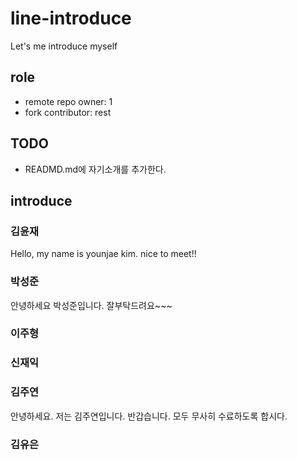 # line-introduce
Let's me introduce myself

## role
- remote repo owner: 1
- fork contributor: rest

## TODO
- READMD.md에 자기소개를 추가한다.

## introduce
<h3>김윤재</h3>
Hello, my name is younjae kim. nice to meet!! 
<h3>박성준</h3>
안녕하세요 박성준입니다.
잘부탁드려요~~~
<h3>이주형</h3>

<h3>신재익</h3>

<h3>김주연</h3>
안녕하세요. 저는 김주연입니다.
반갑습니다. 모두 무사히 수료하도록 합시다.
<h3>김유은</h3>

